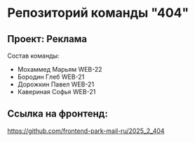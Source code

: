 # Репозиторий команды "404"

## Проект: Реклама
Состав команды: 
- Мохаммед Марьям WEB-22
- Бородин Глеб WEB-21
- Дорожкин Павел WEB-21
- Кавериная Софья WEB-21

## Ссылка на фронтенд:
https://github.com/frontend-park-mail-ru/2025_2_404
